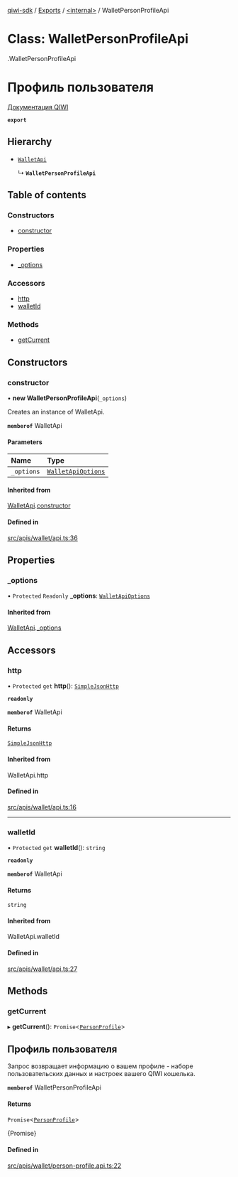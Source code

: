 [qiwi-sdk](../README.md) / [Exports](../modules.md) / [<internal\>](../modules/internal_.md) / WalletPersonProfileApi

# Class: WalletPersonProfileApi

[<internal>](../modules/internal_.md).WalletPersonProfileApi

# Профиль пользователя
[Документация QIWI](https://developer.qiwi.com/ru/qiwi-wallet-personal/#profile)

**`export`**

## Hierarchy

- [`WalletApi`](internal_.WalletApi.md)

  ↳ **`WalletPersonProfileApi`**

## Table of contents

### Constructors

- [constructor](internal_.WalletPersonProfileApi.md#constructor)

### Properties

- [\_options](internal_.WalletPersonProfileApi.md#_options)

### Accessors

- [http](internal_.WalletPersonProfileApi.md#http)
- [walletId](internal_.WalletPersonProfileApi.md#walletid)

### Methods

- [getCurrent](internal_.WalletPersonProfileApi.md#getcurrent)

## Constructors

### constructor

• **new WalletPersonProfileApi**(`_options`)

Creates an instance of WalletApi.

**`memberof`** WalletApi

#### Parameters

| Name | Type |
| :------ | :------ |
| `_options` | [`WalletApiOptions`](../interfaces/QIWI.WalletApiOptions.md) |

#### Inherited from

[WalletApi](internal_.WalletApi.md).[constructor](internal_.WalletApi.md#constructor)

#### Defined in

[src/apis/wallet/api.ts:36](https://github.com/AlexXanderGrib/node-qiwi-sdk/blob/16c3ee8/src/apis/wallet/api.ts#L36)

## Properties

### \_options

• `Protected` `Readonly` **\_options**: [`WalletApiOptions`](../interfaces/QIWI.WalletApiOptions.md)

#### Inherited from

[WalletApi](internal_.WalletApi.md).[_options](internal_.WalletApi.md#_options)

## Accessors

### http

• `Protected` `get` **http**(): [`SimpleJsonHttp`](internal_.SimpleJsonHttp.md)

**`readonly`**

**`memberof`** WalletApi

#### Returns

[`SimpleJsonHttp`](internal_.SimpleJsonHttp.md)

#### Inherited from

WalletApi.http

#### Defined in

[src/apis/wallet/api.ts:16](https://github.com/AlexXanderGrib/node-qiwi-sdk/blob/16c3ee8/src/apis/wallet/api.ts#L16)

___

### walletId

• `Protected` `get` **walletId**(): `string`

**`readonly`**

**`memberof`** WalletApi

#### Returns

`string`

#### Inherited from

WalletApi.walletId

#### Defined in

[src/apis/wallet/api.ts:27](https://github.com/AlexXanderGrib/node-qiwi-sdk/blob/16c3ee8/src/apis/wallet/api.ts#L27)

## Methods

### getCurrent

▸ **getCurrent**(): `Promise`<[`PersonProfile`](../modules/QIWI.md#personprofile)\>

## Профиль пользователя

Запрос возвращает информацию о вашем профиле - наборе
пользовательских данных и настроек вашего QIWI кошелька.

**`memberof`** WalletPersonProfileApi

#### Returns

`Promise`<[`PersonProfile`](../modules/QIWI.md#personprofile)\>

{Promise<PersonProfile>}

#### Defined in

[src/apis/wallet/person-profile.api.ts:22](https://github.com/AlexXanderGrib/node-qiwi-sdk/blob/16c3ee8/src/apis/wallet/person-profile.api.ts#L22)
